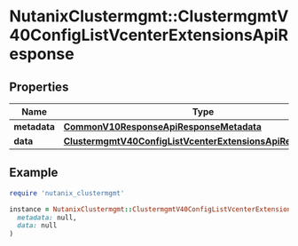 # NutanixClustermgmt::ClustermgmtV40ConfigListVcenterExtensionsApiResponse

## Properties

| Name | Type | Description | Notes |
| ---- | ---- | ----------- | ----- |
| **metadata** | [**CommonV10ResponseApiResponseMetadata**](CommonV10ResponseApiResponseMetadata.md) |  | [optional] |
| **data** | [**ClustermgmtV40ConfigListVcenterExtensionsApiResponseData**](ClustermgmtV40ConfigListVcenterExtensionsApiResponseData.md) |  | [optional] |

## Example

```ruby
require 'nutanix_clustermgmt'

instance = NutanixClustermgmt::ClustermgmtV40ConfigListVcenterExtensionsApiResponse.new(
  metadata: null,
  data: null
)
```

